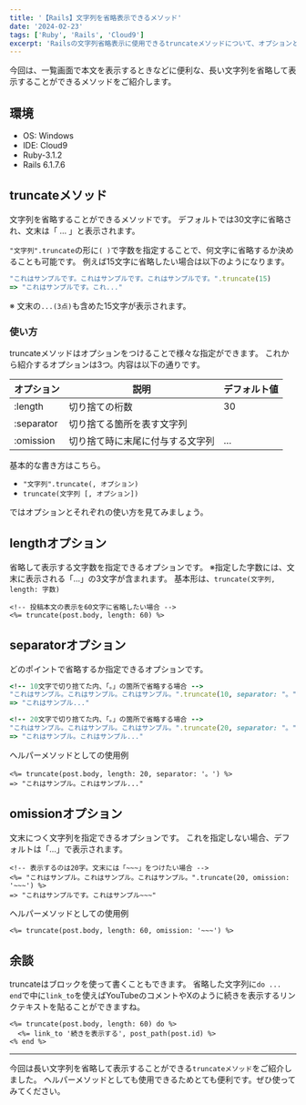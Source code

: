 ```yaml
---
title: '【Rails】文字列を省略表示できるメソッド'
date: '2024-02-23'
tags: ['Ruby', 'Rails', 'Cloud9']
excerpt: 'Railsの文字列省略表示に使用できるtruncateメソッドについて、オプションと使用例を交えて解説します'
---
```


今回は、一覧画面で本文を表示するときなどに便利な、長い文字列を省略して表示することができるメソッドをご紹介します。

## 環境
- OS: Windows
- IDE: Cloud9
- Ruby-3.1.2
- Rails 6.1.7.6

## truncateメソッド
文字列を省略することができるメソッドです。
デフォルトでは30文字に省略され、文末は「 … 」と表示されます。

`"文字列".truncate`の形に`( )`で字数を指定することで、何文字に省略するか決めることも可能です。
例えば15文字に省略したい場合は以下のようになります。
```ruby
"これはサンプルです。これはサンプルです。これはサンプルです。".truncate(15)
=> "これはサンプルです。これ..."
```
※ 文末の`...(3点)`も含めた15文字が表示されます。

### 使い方
truncateメソッドはオプションをつけることで様々な指定ができます。
これから紹介するオプションは3つ。内容は以下の通りです。

| オプション | 説明 | デフォルト値 |
| ---- | ---- | ---- |
| :length | 切り捨ての桁数 | 30 |
| :separator | 切り捨てる箇所を表す文字列 |  |
| :omission | 切り捨て時に末尾に付与する文字列 | … |

基本的な書き方はこちら。
- `"文字列".truncate(, オプション)`
- `truncate(文字列 [, オプション])`

ではオプションとそれぞれの使い方を見てみましょう。

## lengthオプション
省略して表示する文字数を指定できるオプションです。
※指定した字数には、文末に表示される「...」の3文字が含まれます。
基本形は、`truncate(文字列, length: 字数)`

```erb
<!-- 投稿本文の表示を60文字に省略したい場合 -->
<%= truncate(post.body, length: 60) %>
```

## separatorオプション
どのポイントで省略するか指定できるオプションです。
```ruby
<!-- 10文字で切り捨てた内、「。」の箇所で省略する場合 -->
"これはサンプル。これはサンプル。これはサンプル。".truncate(10, separator: "。")
=> "これはサンプル..."

<!-- 20文字で切り捨てた内、「。」の箇所で省略する場合 -->
"これはサンプル。これはサンプル。これはサンプル。".truncate(20, separator: "。")
=> "これはサンプル。これはサンプル..."
```

ヘルパーメソッドとしての使用例
```erb
<%= truncate(post.body, length: 20, separator: '。') %>
=> "これはサンプル。これはサンプル..."
```

## omissionオプション
文末につく文字列を指定できるオプションです。
これを指定しない場合、デフォルトは「...」で表示されます。
```erb
<!-- 表示するのは20字。文末には「~~~」をつけたい場合 -->
<%= "これはサンプル。これはサンプル。これはサンプル。".truncate(20, omission: '~~~') %>
=> "これはサンプルです。これはサンプル~~~"
```

ヘルパーメソッドとしての使用例
```erb
<%= truncate(post.body, length: 60, omission: '~~~') %>
```

## 余談
truncateはブロックを使って書くこともできます。
省略した文字列に`do ... end`で中に`link_to`を使えばYouTubeのコメントやXのように続きを表示するリンクテキストを貼ることができますね。
```erb
<%= truncate(post.body, length: 60) do %>
  <%= link_to '続きを表示する', post_path(post.id) %>
<% end %>
```

---
今回は長い文字列を省略して表示することができる`truncateメソッド`をご紹介しました。
ヘルパーメソッドとしても使用できるためとても便利です。ぜひ使ってみてください。
